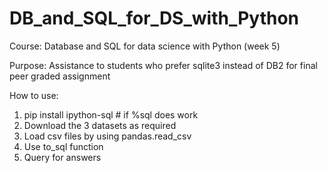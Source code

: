 # DB_and_SQL_for_DS_with_Python

Course: Database and SQL for data science with Python (week 5)

Purpose: Assistance to students who prefer sqlite3 instead of DB2 for final peer graded assignment

How to use: 
  1. pip install ipython-sql # if %sql does work
  2. Download the 3 datasets as required
  3. Load csv files by using pandas.read_csv
  4. Use to_sql function 
  5. Query for answers 
